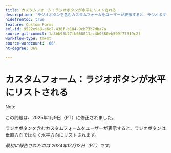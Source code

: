 ```yaml
---
title: カスタムフォーム：ラジオボタンが水平にリストされる
description: 'ラジオボタンを含むカスタムフォームをユーザーが表示すると、ラジオボタンは垂直方向ではなく水平方向にリストされます。 '
hidefromtoc: true
feature: Custom Forms
exl-id: 9522e9a8-e6c7-436f-b184-9cb73b7dba7a
source-git-commit: 1a3bb95b27fb660011ac4b0380eb599f77319c2f
workflow-type: tm+mt
source-wordcount: '66'
ht-degree: 36%

---
```


# カスタムフォーム：ラジオボタンが水平にリストされる

>[!NOTE]
>
>この問題は、2025年1月9日（PT）に修正されました。

ラジオボタンを含むカスタムフォームをユーザーが表示すると、ラジオボタンは垂直方向ではなく水平方向にリストされます。

_最初に報告されたのは 2024年12月12日（PT）です。_
